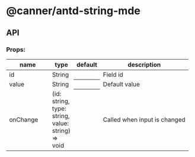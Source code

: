 # @canner/antd-string-mde

## API

### Props:

<table>
  <thead>
    <tr>
      <th style="width: 100px;">name</th>
      <th style="width: 50px;">type</th>
      <th>default</th>
      <th>description</th>
    </tr>
  </thead>
  <tbody>
    <tr>
      <td>id</td>
      <td>String</td>
      <th></th>
      <td>Field id</td>
    </tr>
    <tr>
      <td>value</td>
      <td>String</td>
      <th></th>
      <td>Default value</td>
    </tr>
    <tr>
      <td>onChange</td>
      <td>(id: string, type: string, value: string) => void</td>
      <th></th>
      <td>Called when input is changed</td>
    </tr>
  </tbody>
</table>